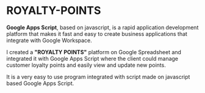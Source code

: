 # ROYALTY-POINTS

**Google Apps Script**, based on javascript, is a rapid application development platform that makes it fast and easy to create business applications that integrate with Google Workspace.

I created a **"ROYALTY POINTS"** platform on Google Spreadsheet and integrated it with Google Apps Script where the client could manage customer loyalty points and easily view and update new points.

It is a very easy to use program integrated with script made on javascript based Google Apps Script.
